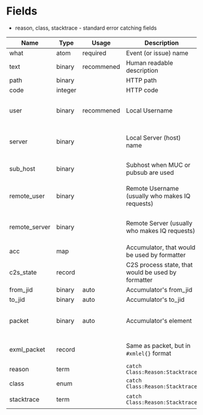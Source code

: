 # Fields

- reason, class, stacktrace - standard error catching fields


| Name          | Type    | Usage       | Description                                         | Examples                            | Notes                              |
|---------------|---------|-------------|-----------------------------------------------------|-------------------------------------|------------------------------------|
| what          | atom    | required    | Event (or issue) name                               | remove_user_failed                  |                                    |
| text          | binary  | recommened  | Human readable description                          | `<<"MAM failed to contact MySQL">>` |                                    |
| path          | binary  |             | HTTP path                                           | `<<"/api/add_user">>`               |                                    |
| code          | integer |             | HTTP code                                           | 200                                 |                                    |
| user          | binary  | recommened  | Local Username                                      | `<<"alice">>`                       | Use `#jid.luser` when available    |
| server        | binary  |             | Local Server (host) name                            | `<<"localhost">>`                   | Use `#jid.lserver` when available  |
| sub_host      | binary  |             | Subhost when MUC or pubsub are used                 | `<<"muc.localhost">>`               | It's not the same as `server`      |
| remote_user   | binary  |             | Remote Username (usually who makes IQ requests)     | `<<"alice">>`                       | Use `#jid.luser` when available    |
| remote_server | binary  |             | Remote Server (usually who makes IQ requests)       | `<<"otherhost">>`                   | Use `#jid.lserver` when available  |
| acc           | map     |             | Accumulator, that would be used by formatter        | `#{...}`                            |                                    |
| c2s_state     | record  |             | C2S process state, that would be used by formatter  | `#state{}`                          |                                    |
| from_jid      | binary  | auto        | Accumulator's from_jid                              | `<<"alice@localhost">>`             |                                    |
| to_jid        | binary  | auto        | Accumulator's to_jid                                | `<<"to@localhost">>`                |                                    |
| packet        | binary  | auto        | Accumulator's element                               | `<<"<message>...">>`                | Encoded as XML, not erlang records |
| exml_packet   | record  |             | Same as packet, but in `#xmlel{}` format            | `#xmlel{}`                          | Record, formatted in formatter     |
| reason        | term    |             | `catch Class:Reason:Stacktrace`                     | `http_timeout`                      |                                    |
| class         | enum    |             | `catch Class:Reason:Stacktrace`                     | `error`                             |                                    |
| stacktrace    | term    |             | `catch Class:Reason:Stacktrace`                     | `[...]`                             | Formatted by formatter             |

